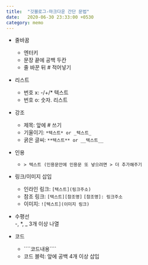 ```yaml
---
title:  "깃블로그-마크다운 간단 문법"
date:   2020-06-30 23:33:00 +0530
category: memo
---
```


+ 줄바꿈
  - 엔터키
  - 문장 끝에 공백 두칸
  - 줄 바꾼 뒤 # 적어넣기

+ 리스트
  - 번호 x: -/+/* 텍스트
  - 번호 o: 숫자. 리스트

+ 강조
  - 제목: 앞에 # 쓰기
  - 기울이기: ```*텍스트* or _텍스트_```
  - 굵은 글씨: ```**텍스트** or __텍스트__```
  
+ 인용
  - ```> 텍스트 (인용문안에 인용문 또 넣으려면 > 더 추가해주기```
  
+ 링크/이미지 삽입
  - 인라인 링크: ```[텍스트](링크주소)```
  - 참조 링크: ```[텍스트][참조명]```
               ```[참조명]: 링크주소```
  - 이미지: ```![텍스트](이미지 링크)```
  
+ 수평선  
  -, *, _ 3개 이상 나열
  
+ 코드
  - ```\`코드내용\````
  - 코드 블럭: 앞에 공백 4개 이상 삽입


